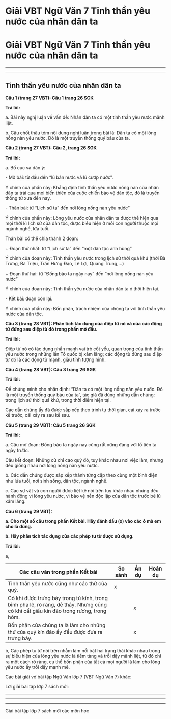 # Giải VBT Ngữ Văn 7 Tinh thần yêu nước của nhân dân ta

# Giải VBT Ngữ Văn 7 Tinh thần yêu nước của nhân dân ta

* * *

* * *

## Tinh thần yêu nước của nhân dân ta

**Câu 1 (trang 27 VBT): Câu 1 trang 26 SGK**

**Trả lời:**

a. Bài này nghị luận về vấn đề: Nhân dân ta có một tinh thần yêu nước mãnh liệt.

b. Câu chốt thâu tóm nội dung nghị luận trong bài là: Dân ta có một lòng nồng nàn yêu nước. Đó là một truyền thống quý báu của ta.

**Câu 2 (trang 27 VBT): Câu 2, trang 26 SGK**

**Trả lời:**

a. Bố cục và dàn ý: 

\- Mở bài: từ đầu đến “lũ bán nước và lũ cướp nước”.

Ý chính của phần này: Khẳng định tinh thần yêu nước nồng nàn của nhân dân ta trải qua mọi biến thiên của cuộc chiến bảo vệ dân tộc, đó là truyền thống từ xưa đến nay. 

\- Thân bài: từ “Lịch sử ta” đến nơi lòng nồng nàn yêu nước”

Ý chính của phần này: Lòng yêu nước của nhân dân ta được thể hiện qua mọi thời kì lịch sử của dân tộc, được biểu hiện ở mỗi con người thuộc mọi ngành nghề, lứa tuổi. 

Thân bài có thể chia thành 2 đoạn: 

\+ Đoạn thứ nhất: từ “Lịch sử ta” đến “một dân tộc anh hùng”

Ý chính của đoạn này: Tinh thần yêu nước trong lịch sử thời quá khứ (thời Bà Trưng, Bà Triệu, Trần Hưng Đạo, Lê Lợi, Quang Trung,…)

\+ Đoạn thứ hai: từ “Đồng bào ta ngày nay” đến “nơi lòng nồng nàn yêu nước”

Ý chính của đoạn này: Tinh thần yêu nước của nhân dân ta ở thời hiện tại.

\- Kết bài: đoạn còn lại. 

Ý chính của phần này: Bổn phận, trách nhiệm của chúng ta với tinh thần yêu nước của dân tộc. 

**Câu 3 (trang 28 VBT): Phân tích tác dụng của điệp từ nó và của các động từ đứng sau điệp từ đó trong phần mở đầu.**

**Trả lời:**

Điệp từ nó có tác dụng nhấn mạnh vai trò cốt yếu, quan trọng của tinh thần yêu nước trong những lần Tổ quốc bị xâm lăng; các động từ đứng sau điệp từ đó là các động từ mạnh, giàu tính tượng hình. 

**Câu 4 (trang 28 VBT): Câu 3 trang 26 SGK**

**Trả lời:**

Để chứng minh cho nhận định: “Dân ta có một lòng nồng nàn yêu nước. Đó là một truyền thống quý báu của ta”, tác giả đã dùng những dẫn chứng: trong lịch sử thời quá khứ, trong thời điểm hiện tại.

Các dẫn chứng ấy đã được sắp xếp theo trình tự thời gian, cái xảy ra trước kể trước, cái xảy ra sau kể sau. 

**Câu 5 (trang 29 VBT): Câu 5 trang 26 SGK**

**Trả lời:**

a. Câu mở đoạn: Đồng bào ta ngày nay cũng rất xứng đáng với tổ tiên ta ngày trước. 

Câu kết đoạn: Những cử chỉ cao quý đó, tuy khác nhau nơi việc làm, nhưng đều giống nhau nơi lòng nồng nàn yêu nước. 

b. Các dẫn chứng được sắp xếp thành từng cặp theo cùng một bình diện như lứa tuổi, nơi sinh sống, dân tộc, ngành nghề.

c. Các sự vật và con người được liệt kê nói trên tuy khác nhau nhưng đều hành động vì lòng yêu nước, vì bảo vệ nền độc lập của dân tộc trước bè lũ xâm lăng. 

**Câu 6 (trang 29 VBT):**

**a. Cho một số câu trong phần Kết bài. Hãy đánh dấu (x) vào các ô mà em cho là đúng.**

**b. Hãy phân tích tác dụng của các phép tu từ được sử dụng.**

**Trả lời:**

a,

Các câu văn trong phần Kết bài | So sánh | Ẩn dụ | Hoán dụ  
---|---|---|---  
Tinh thần yêu nước cũng như các thứ của quý. | x |  |   
Có khi được trưng bày trong tủ kính, trong bình pha lê, rõ ràng, dễ thấy. Nhưng cũng có khi cất giấu kín đáo trong rương, trong hòm. |  | x |   
Bổn phận của chúng ta là làm cho những thứ của quý kín đáo ấy đều được đưa ra trưng bày. |  | x |   
  
b, Các phép tu từ nói trên nhằm làm nổi bật hai trạng thái khác nhau trong sự biểu hiện của lòng yêu nước là tiềm tàng và trỗi dậy mãnh liệt, từ đó chỉ ra một cách rõ ràng, cụ thể bổn phận của tất cả mọi người là làm cho lòng yêu nước ấy trỗi dậy mạnh mẽ.

Các bài giải vở bài tập Ngữ Văn lớp 7 (VBT Ngữ Văn 7) khác:

Lời giải bài tập lớp 7 sách mới:

* * *

* * *

* * *

Giải bài tập lớp 7 sách mới các môn học
